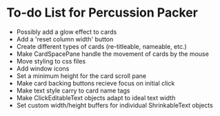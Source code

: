 # To-do List for Percussion Packer

* Possibly add a glow effect to cards
* Add a 'reset column width' button
* Create different types of cards (re-titleable, nameable, etc.)
* Make CardSpacePane handle the movement of cards by the mouse
* Move styling to css files
* Add window icons
* Set a minimum height for the card scroll pane
* Make card backing buttons recieve focus on initial click
* Make text style carry to card name tags
* Make ClickEditableText objects adapt to ideal text width
* Set custom width/height buffers for individual ShrinkableText objects

